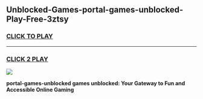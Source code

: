 
## Unblocked-Games-portal-games-unblocked-Play-Free-3ztsy
<h3>
<a href="https://premium76.site?title=portal-games-unblocked&ref=23A">CLICK TO PLAY</a></h3>
<hr>

<h3>
<a href="https://premium76.site?title=portal-games-unblocked&ref=23A">CLICK 2 PLAY</a>
  
</h3>

<a href="https://premium76.site?title=portal-games-unblocked&ref=23A"><img src="https://clearcache.store/games.png"></a>


**portal-games-unblocked games unblocked: Your Gateway to Fun and Accessible Online Gaming**

